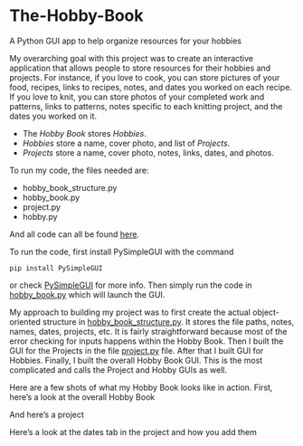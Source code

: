 # The-Hobby-Book
A Python GUI app to help organize resources for your hobbies

My overarching goal with this project was to create an interactive application that allows people to store resources for their hobbies and projects. 
For instance, if you love to cook, you can store pictures of your food, recipes, links to recipes, notes, and dates you worked on each recipe. 
If you love to knit, you can store photos of your completed work and patterns, links to patterns, notes specific to each knitting project, and the dates you worked on it. 

- The *Hobby Book* stores *Hobbies*.
- *Hobbies* store a name, cover photo, and list of *Projects*.
- *Projects* store a name, cover photo, notes, links, dates, and photos.

To run my code, the files needed are:

-	hobby_book_structure.py
-	hobby_book.py
-	project.py
-	hobby.py

And all code can all be found [here](https://github.com/danielleappel/Python-Tutorial).

To run the code, first install PySimpleGUI with the command

    pip install PySimpleGUI
or check [PySimpleGUI](https://pypi.org/project/PySimpleGUI/) for more info. Then simply run the code in [hobby_book.py](https://github.com/danielleappel/The-Hobby-Book/blob/main/hobby_book.py) which will launch the GUI. 

My approach to building my project was to first create the actual object-oriented structure in [hobby_book_structure.py](https://github.com/danielleappel/The-Hobby-Book/blob/main/hobby_book_structure.py). 
It stores the file paths, notes, names, dates, projects, etc. It is fairly straightforward because most of the error checking for inputs happens within the Hobby Book. 
Then I built the GUI for the Projects in the file [project.py](https://github.com/danielleappel/The-Hobby-Book/blob/main/project.py) file. After that I built GUI for Hobbies. 
Finally, I built the overall Hobby Book GUI. This is the most complicated and calls the Project and Hobby GUIs as well. 

Here are a few shots of what my Hobby Book looks like in action. First, here’s a look at the overall Hobby Book 
 
And here’s a project
 
Here’s a look at the dates tab in the project and how you add them
 

